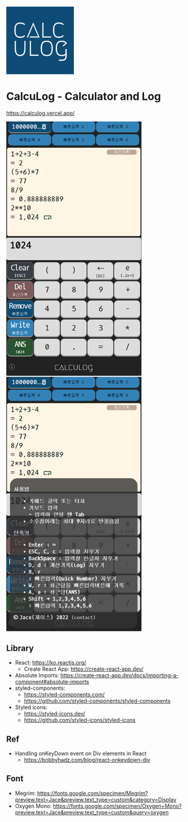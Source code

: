 ![calculog](https://github.com/jacealan/calculog/blob/main/public/apple-touch-icon.png?raw=true)
# CalcuLog - Calculator and Log
https://calculog.vercel.app/

<img src="https://github.com/jacealan/calculog/blob/main/public/capture01.png?raw=true" width="360px" />
<img src="https://github.com/jacealan/calculog/blob/main/public/capture02.png?raw=true" width="360px" />

## Library

- React: https://ko.reactjs.org/
  - Create React App: https://create-react-app.dev/
- Absolute Imports: https://create-react-app.dev/docs/importing-a-component#absolute-imports
- styled-components:
  - https://styled-components.com/
  - https://github.com/styled-components/styled-components
- Styled icons:
  - https://styled-icons.dev/
  - https://github.com/styled-icons/styled-icons

## Ref

- Handling onKeyDown event on Div elements in React
  - https://bobbyhadz.com/blog/react-onkeydown-div

## Font

- Megrim: https://fonts.google.com/specimen/Megrim?preview.text=Jace&preview.text_type=custom&category=Display
- Oxygen Mono: https://fonts.google.com/specimen/Oxygen+Mono?preview.text=Jace&preview.text_type=custom&query=oxygen